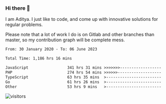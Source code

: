 ### Hi there 👋

I am Aditya. I just like to code, and come up with innovative solutions for regular problems.

Please note that a lot of work I do is on Gitlab and other branches than master, so my contribution graph will be complete mess.

<!--START_SECTION:waka-->

```txt
From: 30 January 2020 - To: 06 June 2023

Total Time: 1,186 hrs 16 mins

JavaScript                 341 hrs 31 mins >>>>>>>------------------   28.79 %
PHP                        274 hrs 54 mins >>>>>>-------------------   23.17 %
TypeScript                 63 hrs 35 mins  >------------------------   05.36 %
Go                         61 hrs 26 mins  >------------------------   05.18 %
Other                      53 hrs 9 mins   >------------------------   04.48 %
```

<!--END_SECTION:waka-->

![visitors](https://visitor-badge.glitch.me/badge?page_id=BrainBuzzer.visitor-badge&left_color=green&right_color=red)

